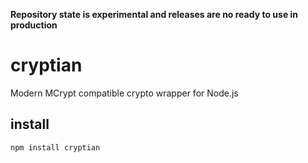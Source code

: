 
__Repository state is experimental and releases are no ready to use in production__

# cryptian

Modern MCrypt compatible crypto wrapper for Node.js

## install

```
npm install cryptian
```
